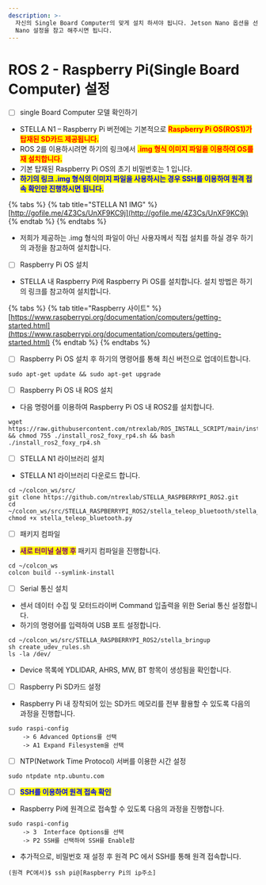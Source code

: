 ```yaml
---
description: >-
  자신의 Single Board Computer의 맞게 설치 하셔야 됩니다. Jetson Nano 옵션을 선택하셨으면 밑에 Jetson
  Nano 설정을 참고 해주시면 됩니다.
---
```


# ROS 2 - Raspberry Pi(Single Board Computer) 설정

* [ ] single Board Computer 모델 확인하기

<!---->

* STELLA N1 – Raspberry Pi 버전에는 기본적으로  <mark style="color:red;">**Raspberry Pi OS(ROS1)가 탑재된 SD카드 제공됩니다.**</mark>&#x20;
* ROS 2를 이용하시려면 하기의 링크에서 <mark style="color:red;">**.img 형식 이미지 파일을 이용하여 OS를 재 설치합니다.**</mark>&#x20;
* 기본 탑재된 Raspberry Pi OS의 초기 비밀번호는 1 입니다.   &#x20;
* &#x20;<mark style="color:blue;">**하기의 링크 .img 형식의 이미지 파일을 사용하시는 경우 SSH를 이용하여 원격 접속 확인만 진행하시면 됩니다.**</mark>&#x20;

{% tabs %}
{% tab title="STELLA N1 IMG" %}
[http://gofile.me/4Z3Cs/UnXF9KC9j](http://gofile.me/4Z3Cs/UnXF9KC9j)
{% endtab %}
{% endtabs %}

* 저희가 제공하는 .img 형식의 파일이 아닌 사용자께서 직접 설치를 하실 경우 하기의 과정을 참고하여 설치합니다.

<!---->

* [ ] Raspberry Pi OS 설치

<!---->

* STELLA 내 Raspberry Pi에 Raspberry Pi OS를 설치합니다. 설치 방법은 하기의 링크를 참고하여 설치합니다.

{% tabs %}
{% tab title="Raspberry 사이트" %}
[https://www.raspberrypi.org/documentation/computers/getting-started.html](https://www.raspberrypi.org/documentation/computers/getting-started.html)
{% endtab %}
{% endtabs %}

* [ ] Raspberry Pi OS 설치 후 하기의 명령어를 통해 최신 버전으로 업데이트합니다.

```
sudo apt-get update && sudo apt-get upgrade
```

* [ ] Raspberry Pi OS 내 ROS 설치

<!---->

* 다음 명령어를 이용하여 Raspberry Pi OS 내 ROS2를 설치합니다.

```
wget https://raw.githubusercontent.com/ntrexlab/ROS_INSTALL_SCRIPT/main/install_ros2_foxy_rp4.sh && chmod 755 ./install_ros2_foxy_rp4.sh && bash ./install_ros2_foxy_rp4.sh
```

* [ ] STELLA N1 라이브러리 설치

<!---->

* STELLA N1 라이브러리 다운로드 합니다.

```
cd ~/colcon_ws/src/
git clone https://github.com/ntrexlab/STELLA_RASPBERRYPI_ROS2.git
cd ~/colcon_ws/src/STELLA_RASPBERRYPI_ROS2/stella_teleop_bluetooth/stella_teleop_bluetooth/
chmod +x stella_teleop_bluetooth.py
```

* [ ] 패키지 컴파일

<!---->

* <mark style="color:purple;">**새로 터미널  실행  후**</mark>  패키지 컴파일을 진행합니다.

```
cd ~/colcon_ws
colcon build --symlink-install
```

* [ ] Serial 통신 설치

<!---->

* 센서 데이터 수집 및 모터드라이버 Command 입출력을 위한 Serial 통신 설정합니다.
* 하기의 명령어를 입력하여 USB 포트 설정합니다.

```
cd ~/colcon_ws/src/STELLA_RASPBERRYPI_ROS2/stella_bringup
sh create_udev_rules.sh
ls -la /dev/ 
```

* Device 목록에 YDLIDAR, AHRS, MW, BT 항목이 생성됨을 확인합니다.

<!---->

* [ ] Raspberry Pi SD카드 설정

<!---->

* Raspberry Pi 내 장착되어 있는 SD카드 메모리를 전부 활용할 수 있도록 다음의 과정을 진행합니다.

```
sudo raspi-config
    -> 6 Advanced Options를 선택
    -> A1 Expand Filesystem을 선택
```

* [ ] NTP(Network Time Protocol) 서버를 이용한 시간 설정

```
sudo ntpdate ntp.ubuntu.com
```

* [ ] <mark style="color:blue;">**SSH를 이용하여 원격 접속 확인**</mark>

<!---->

* Raspberry Pi에 원격으로 접속할 수 있도록 다음의 과정을 진행합니다.

```
sudo raspi-config
    -> 3  Interface Options를 선택
    -> P2 SSH를 선택하여 SSH를 Enable함
```

* 추가적으로, 비밀번호 재 설정 후 원격 PC 에서 SSH를 통해 원격 접속합니다.

```
(원격 PC에서)$ ssh pi@[Raspberry Pi의 ip주소]
```

